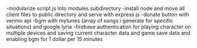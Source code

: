-modularize script.js into modules subdirectory
-install node and move all client files to public directory and serve with express js
-donate button with venmo api
-bgm with mytunes (array of songs i generate for specific situations) and google lyria 
-firebase authentication for playing character on multiple devices and saving current character data and game save data and enabling bgm for 1 dollar per 15 minutes